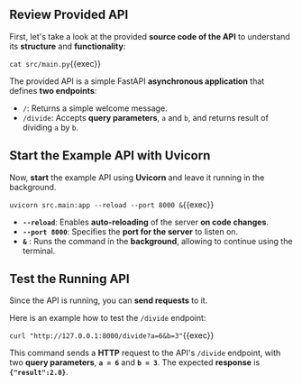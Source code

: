 ## Review Provided API 
First, let's take a look at the provided **source code of the API** to understand its **structure** and **functionality**:


`cat src/main.py`{{exec}}

The provided API is a simple FastAPI **asynchronous application** that defines **two endpoints**: 

- `/`: Returns a simple welcome message.
- `/divide`: Accepts **query parameters**, `a` and `b`, and returns result of dividing `a` by `b`.


## Start the Example API with Uvicorn
Now, **start** the example API using **Uvicorn** and leave it running in the background.

`uvicorn src.main:app --reload --port 8000 &`{{exec}}

- **`--reload`**: Enables **auto-reloading** of the server **on code changes**.
- **`--port 8000`**: Specifies the **port for the server** to listen on.
- **`&`** : Runs the command in the **background**, allowing to continue using the terminal.

## Test the Running API


Since the API is running, you can **send requests** to it.

Here is an example how to test the `/divide` endpoint:

`curl "http://127.0.0.1:8000/divide?a=6&b=3"`{{exec}}

This command sends a **HTTP** request to the API's `/divide` endpoint, with two **query parameters**, **`a = 6`** and **`b = 3`**. The expected **response** is **`{"result":2.0}`**.